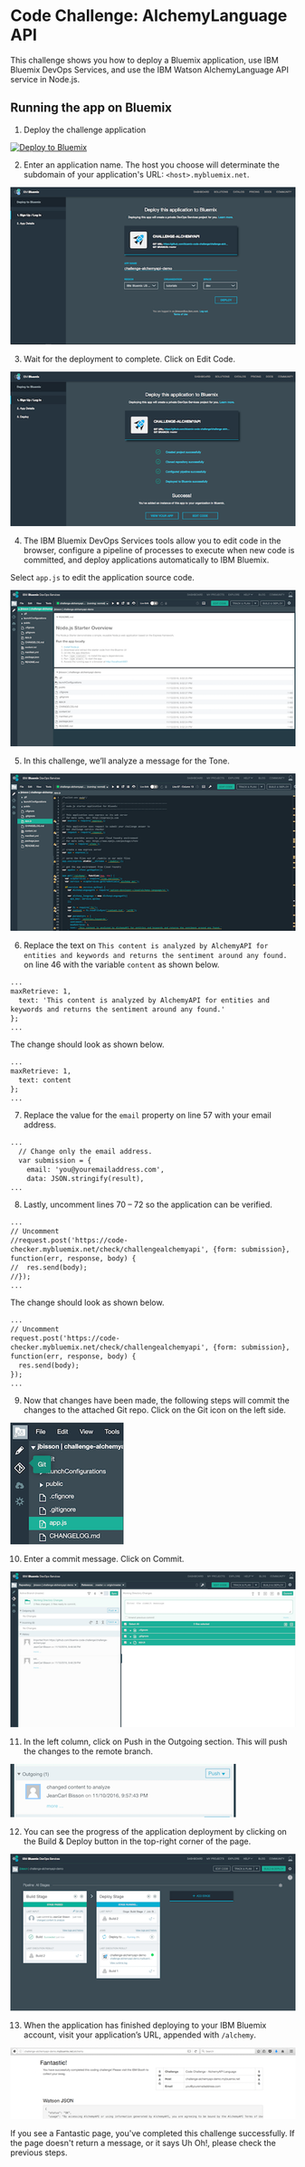 # Code Challenge: AlchemyLanguage API

This challenge shows you how to deploy a Bluemix application, use IBM Bluemix DevOps Services, and use the IBM Watson AlchemyLanguage API service in Node.js.

## Running the app on Bluemix

1. Deploy the challenge application

 [![Deploy to Bluemix](https://bluemix.net/deploy/button.png)](https://bluemix.net/deploy?repository=https://github.com/bluemix-code-challenge/challenge-alchemyapi.git)

2. Enter an application name. The host you choose will determinate the subdomain of your application's URL: `<host>.mybluemix.net`.

  [![Deploy challenge application to IBM Bluemix](./img/deploy.png)](./img/deploy.png)

3. Wait for the deployment to complete. Click on Edit Code.

  [![Deployment summary](./img/deploymentsummary.png)](./img/deploymentsummary.png)

4. The IBM Bluemix DevOps Services tools allow you to edit code in the browser, configure a pipeline of processes to execute when new code is committed, and deploy applications automatically to IBM Bluemix.

  Select `app.js` to edit the application source code.

  [![IBM Bluemix DevOps Services](./img/devops.png)](./img/devops.png)

5. In this challenge, we’ll analyze a message for the Tone.

  [![IBM Bluemix DevOps Editor](./img/editor.png)](./img/editor.png)

6. Replace the text on `This content is analyzed by AlchemyAPI for entities and keywords and returns the sentiment around any found.` on line 46 with the variable `content` as shown below.

  ```
  ...
  maxRetrieve: 1,
    text: 'This content is analyzed by AlchemyAPI for entities and keywords and returns the sentiment around any found.'
  };
  ...
  ```

  The change should look as shown below.

  ```
  ...
  maxRetrieve: 1,
    text: content
  };
  ...
  ```

7. Replace the value for the `email` property on line 57 with your email address.
  ```
  ...
    // Change only the email address.
    var submission = {
      email: 'you@youremailaddress.com',
      data: JSON.stringify(result),
  ...
  ```

8. Lastly, uncomment lines 70 – 72 so the application can be verified.

  ```
  ...  
  // Uncomment
  //request.post('https://code-checker.mybluemix.net/check/challengealchemyapi', {form: submission}, function(err, response, body) {
  //  res.send(body);
  //});
  ...
  ```

  The change should look as shown below.

  ```
  ...  
  // Uncomment
  request.post('https://code-checker.mybluemix.net/check/challengealchemyapi', {form: submission}, function(err, response, body) {
    res.send(body);
  });
  ...
  ```

9. Now that changes have been made, the following steps will commit the changes to the attached Git repo. Click on the Git icon on the left side.

  [![Git icon](./img/giticon.png)](./img/giticon.png)

10. Enter a commit message. Click on Commit.

  [![Enter commit message](./img/commit.png)](./img/commit.png)

11. In the left column, click on Push in the Outgoing section. This will push the changes to the remote branch.

  [![Push changes](./img/push.png)](./img/push.png)

12. You can see the progress of the application deployment by clicking on the Build & Deploy button in the top-right corner of the page.

  [![DevOps Pipeline](./img/pipeline.png)](./img/pipeline.png)

13. When the application has finished deploying to your IBM Bluemix account, visit your application’s URL, appended with `/alchemy`.

  [![Result](./img/result.png)](./img/result.png)

  If you see a Fantastic page, you've completed this challenge successfully. If the page doesn't return a message, or it says Uh Oh!, please check the previous steps.
